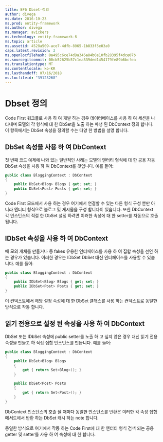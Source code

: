 ```yaml
---
title: EF6 Dbset-정의
author: divega
ms.date: 2016-10-23
ms.prod: entity-framework
ms.author: divega
ms.manager: avickers
ms.technology: entity-framework-6
ms.topic: article
ms.assetid: 4528a509-ace7-4dfb-8065-1b833f5e03a0
caps.latest.revision: 3
ms.openlocfilehash: 8a495c6ce74d9a346a84b0e10fb28395f4dce07b
ms.sourcegitcommit: 00cb52625b57c1ea339ded1454179fe89b6bcfea
ms.translationtype: MT
ms.contentlocale: ko-KR
ms.lasthandoff: 07/16/2018
ms.locfileid: "39123268"
---
```

# <a name="defining-dbsets"></a>Dbset 정의
Code First 워크플로 사용 하 여 개발 하는 경우 데이터베이스를 사용 하 여 세션을 나타내며 모델의 각 형식에 대 한 DbSet을 노출 하는 파생 된 DbContext 정의 합니다. 이 항목에서는 DbSet 속성을 정의할 수는 다양 한 방법을 설명 합니다.  

## <a name="dbcontext-with-dbset-properties"></a>DbSet 속성을 사용 하 여 DbContext  

첫 번째 코드 예제에 나와 있는 일반적인 사례는 모델의 엔터티 형식에 대 한 공용 자동 DbSet 속성을 사용 하 여 DbContext를 것입니다. 예를 들어:  

``` csharp
public class BloggingContext : DbContext
{
    public DbSet<Blog> Blogs { get; set; }
    public DbSet<Post> Posts { get; set; }
}
```  

Code First 모드에서 사용 하는 경우 여기에서 연결할 수 있는 다른 형식 구성 뿐만 아니라 엔터티 형식으로 블로그 및 게시물을 구성 합니다이 있습니다. 또한 DbContext 각 인스턴스의 적절 한 DbSet 설정 하려면 이러한 속성에 대 한 setter를 자동으로 호출 됩니다.  

## <a name="dbcontext-with-idbset-properties"></a>IDbSet 속성을 사용 하 여 DbContext  

때 모의 개체를 만들거나 등 fakes 유용한 인터페이스를 사용 하 여 집합 속성을 선언 하는 경우가 있습니다. 이러한 경우는 IDbSet DbSet 대신 인터페이스를 사용할 수 있습니다. 예를 들어:  

``` csharp
public class BloggingContext : DbContext
{
    public IDbSet<Blog> Blogs { get; set; }
    public IDbSet<Post> Posts { get; set; }
}
```  

이 컨텍스트에서 해당 설정 속성에 대 한 DbSet 클래스를 사용 하는 컨텍스트로 동일한 방식으로 작동 합니다.  

## <a name="dbcontext-with-read-only-set-properties"></a>읽기 전용으로 설정 된 속성을 사용 하 여 DbContext  

DbSet 또는 IDbSet 속성에 public setter를 노출 하 고 싶지 않은 경우 대신 읽기 전용 속성을 만들고 하 직접 집합 인스턴스를 만듭니다. 예를 들어:  

``` csharp
public class BloggingContext : DbContext
{
    public DbSet<Blog> Blogs
    {
        get { return Set<Blog>(); }
    }

    public DbSet<Post> Posts
    {
        get { return Set<Post>(); }
    }
}
```  

DbContext 인스턴스의 호출 될 때마다 동일한 인스턴스를 반환은 이러한 각 속성 집합 메서드에서 반환 하는 DbSet 캐시 하는 note 합니다.  

동일한 방식으로 여기에서 작동 하는 Code First에 대 한 엔터티 형식 검색 되는 공용 getter 및 setter를 사용 하 여 속성에 대 한 합니다.  
